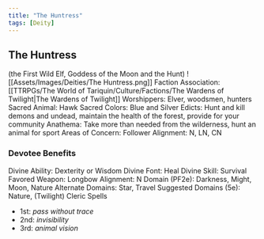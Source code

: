 ```yaml
---
title: "The Huntress"
tags: [Deity]
---
```

## The Huntress
(the First Wild Elf, Goddess of the Moon and the Hunt)
![[Assets/Images/Deities/The Huntress.png]]
Faction Association: [[TTRPGs/The World of Tariquin/Culture/Factions/The Wardens of Twilight|The Wardens of Twilight]]
Worshippers: Elver, woodsmen, hunters
Sacred Animal: Hawk
Sacred Colors: Blue and Silver
Edicts: Hunt and kill demons and undead, maintain the health of the forest, provide for your community
Anathema: Take more than needed from the wilderness, hunt an animal for sport
Areas of Concern: 
Follower Alignment: N, LN, CN

### Devotee Benefits
Divine Ability: Dexterity or Wisdom
Divine Font: Heal
Divine Skill: Survival
Favored Weapon: Longbow
Alignment: N
Domain (PF2e): Darkness, Might, Moon, Nature
Alternate Domains: Star, Travel
Suggested Domains (5e): Nature, (Twilight)
Cleric Spells
- 1st: *pass without trace*
- 2nd: *invisibility*
- 3rd: *animal vision*
